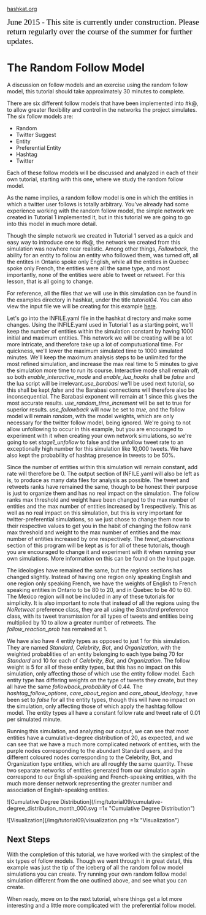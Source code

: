 [hashkat.org](http://hashkat.org)

<span style="color:black; font-family:Georgia; font-size:1.5em;">June 2015 - This site is currently under construction. Please return regularly over the course of the summer for further updates. </span>

# The Random Follow Model

A discussion on follow models and an exercise using the random follow model, this tutorial should take approximately 30 minutes to complete.

There are six different follow models that have been implemented into #k@, to allow greater flexibility and control in the networks the project simulates.
The six follow models are:

* Random
* Twitter Suggest
* Entity
* Preferential Entity
* Hashtag
* Twitter

Each of these follow models will be discussed and analyzed in each of their own tutorial, starting with this one, where we study the random follow model.

As the name implies, a random follow model is one in which the entities in which a twitter user follows is totally arbitrary.
You've already had some experience working with the random follow model, the simple network we created in Tutorial 1 implemented it,
but in this tutorial we are going to go into this model in much more detail.

Though the simple network we created in Tutorial 1 served as a quick and easy way to introduce one to #k@, the network we created from this
simulation was nowhere near realistic. Among other things, *Followback*, the ability for an entity to follow an entity who followed them,
was turned off, all the entites in Ontario spoke only English, while all the entities in Quebec spoke only
French, the entities were all the same type, and most importantly, none of the entities were able to tweet or retweet. For this lesson,
that is all going to change.

For reference, all the files that we will use in this simulation can be found in the examples directory in hashkat, under the title *tutorial04*.
You can also view the input file we will be creating for this example [here](https://github.com/hashkat/hashkat/blob/master/examples/tutorial04/INFILE.yaml).

Let's go into the INFILE.yaml file in the hashkat directory and make some changes. Using the INFILE.yaml used in Tutorial 1 as a starting point,
we'll keep the number of entities within the
simulation constant by having 1000 initial and maximum entities. This network we will be creating will be a lot more intricate,
and therefore take up a lot of computuational time. For quickness, we'll lower the maximum simulated time to 1000 simulated minutes.
We'll keep the maximum analysis steps to be unlimited for the most refined simulation, and increase the max real time to 5 minutes
to give the simulation more time to run its course. Interactive mode shall remain off, so both *enable_interactive_mode* and
*enable_lua_hooks* shall be *false* and the lua script will be irrelevant.*use_barabasi* we'll be used next tutorial,
so this shall be kept *false* and the Barabasi connections will therefore also be inconsequential.
The Barabasi exponent will remain at 1 since this gives the most accurate results. *use_random_time_increment* will be set to true
for superior results. *use_followback* will now be set to *true*, and the follow model will remain *random*, with the model weights,
which are only necessary for the twitter follow model, being ignored. We're going to not allow unfollowing to occur in this example,
but you are encouraged to experiment with it when creating your own network simulations, so we're going to set *stage1_unfollow* to false
and the unfollow tweet rate to an exceptionally high number for this simulation like 10,000 tweets.
We have also kept the probability of hashtag presence in tweets to be 50%.

Since the number of entities within this simulation will remain constant, add rate will therefore be 0. The output section of INFILE.yaml
will also be left as is, to produce as many data files for analysis as possible. The tweet and retweets ranks have remained the same,
though to be honest their purpose is just to organize them and has no real impact on the simulation. The follow ranks max threshold
and weight have been changed to the max number of entities and the max number of entities increased by 1 respectively. This as well as
no real impact on this simulation, but this is very important for twitter-preferential simulations, so we just chose to change them now
to their respective values to get you in the habit of changing the follow rank max threshold and weight to the max number of entities
and the max number of entities increased by one respectively. The *tweet_observations*
section of this program will be kept as is for all of these tutorials, though you are encouraged to change it and experiment with it
when running your own simulations. More information on this can be found on the Input page.

The ideologies have remained the same, but the *regions* sections has changed slightly. Instead of having one region only speaking
English and one region only speaking French, we have the weights of English to French speaking entities in Ontario to be 80 to 20,
and in Quebec to be 40 to 60. The Mexico region will not be included in any of these tutorials for simplicity. It is also important to
note that instead of all the regions using the *NoRetweet* preference class, they are all using the *Standard* preference class, with
its tweet transmission for all types of tweets and entities being multiplied by 10 to allow a greater number of retweets.
The *follow_reaction_prob* has remained at 1.

We have also have 4 entity types as opposed to just 1 for this simulation. They are named *Standard*, *Celebrity*, *Bot*,
and *Organization*, with the weighted probablities of an entity belonging to each type being 70 for *Standard* and 10 for each of
*Celebrity*, *Bot*, and *Organization*. The follow weight is 5 for all of these entity types, but this has no impact on this simulation,
only affecting those of which use the entity follow model. Each entity type has differing weights on the type of tweets they create,
but they all have the same *followback_probability* of 0.44. The *hashtag_follow_options*, *care_about_region* and *care_about_ideology*,
have been set to *false* for all the entity types, though this will have no impact on the simulation, only affecting those of which
apply the hashtag follow model. The entity types all have a constant follow rate and tweet rate of 0.01 per simulated minute.

Running this simulation, and analyzing our output, we can see that most
entities have a cumulative-degree distribution of 20, as expected, and we
can see that we have a much more complicated network of entities, with the purple nodes corresponding to the abundant Standard users, and
the different coloured nodes corresponding to the Celebrity, Bot, and Organization type entities, which are all roughly the same quantity.
These two separate networks of entities generated from our simulation again correspond to our English-speaking and French-speaking entities,
with the much more denser network representing the greater number and association of English-speaking entities.

![Cumulative Degree Distribution](/img/tutorial09/cumulative-degree_distribution_month_000.svg =1x  "Cumulative Degree Distribution")

![Visualization](/img/tutorial09/visualization.png =1x  "Visualization")

## Next Steps

With the completion of this tutorial, we have worked with the simplest of the six types of follow models.
Though we went through it in great detail, this example was just the tip of the iceberg of all the random follow model simulations you can
create. Try running your own random follow model simulation different from the one outlined above, and see what you can create.

When ready, move on to the next tutorial, where things get a lot more interesting and a little more complicated with the
preferential follow model.
